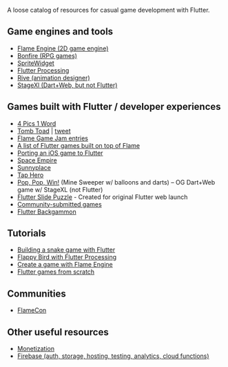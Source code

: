 A loose catalog of resources for casual game development with Flutter.

## Game engines and tools

- [Flame Engine (2D game engine)](https://flame-engine.org/)
- [Bonfire (RPG games)](https://pub.dev/packages/bonfire)
- [SpriteWidget](https://github.com/spritewidget/spritewidget)
- [Flutter Processing](https://github.com/matthew-carroll/flutter_processing)
- [Rive (animation designer)](https://rive.app/)
- [StageXl (Dart+Web, but not Flutter)](http://www.stagexl.org/)

## Games built with Flutter / developer experiences
- [4 Pics 1 Word](https://play.google.com/store/apps/details?id=de.lotum.whatsinthefoto.us)
- [Tomb Toad](http://www.missionctrlgames.com/) | [tweet](https://twitter.com/missionctrlgame/status/1329149448971280385)
- [Flame Game Jam entries](https://itch.io/jam/1st-flame-game-jam/entries)
- [A list of Flutter games built on top of Flame](https://flame-engine-store.web.app/#/)
- [Porting an iOS game to Flutter](https://twitter.com/drcoderz/status/1458449373424062474)
- [Space Empire](https://github.com/SatyamX64/space_empires)
- [Sunnyplace](https://play.google.com/store/apps/details?id=br.com.sunnyplace)
- [Tap Hero](https://github.com/mkiisoft/taphero)
- [Pop, Pop, Win!](https://dart-lang.github.io/sample-pop_pop_win/) (Mine Sweeper w/ balloons and darts) – OG Dart+Web game w/ StageXL (not Flutter)
- [Flutter Slide Puzzle](https://flutter.github.io/samples/web/slide_puzzle/) - Created for original Flutter web launch
- [Community-submitted games](https://flutterawesome.com/tag/games/)
- [Flutter Backgammon](https://github.com/csells/fibscli)

## Tutorials
- [Building a snake game with Flutter](https://www.raywenderlich.com/19430602-how-to-create-a-2d-snake-game-in-flutter)
- [Flappy Bird with Flutter Processing](https://www.youtube.com/watch?v=l2LO_pBEP5Y)
- [Create a game with Flame Engine](https://blog.devowl.de/flutter-flame-step-1-create-your-game-b3b6ee387d77)
- [Flutter games from scratch](https://www.youtube.com/playlist?list=PLlvRDpXh1Se6kipeBLiF1xByAEmxYie6J)

## Communities
- [FlameCon](https://www.meetup.com/FlameCon/)

## Other useful resources
- [Monetization](https://flutter.dev/ads)
- [Firebase (auth, storage, hosting, testing, analytics, cloud functions)](https://firebase.flutter.dev/docs/overview)